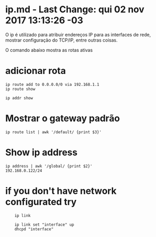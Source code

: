 # ip.md - Last Change: qui 02 nov 2017 13:13:26 -03

O ip é utilizado para atribuir endereços IP para as interfaces de rede,
mostrar configuração do TCP/IP, entre outras coisas.

O comando abaixo mostra as rotas ativas

# adicionar rota

    ip route add to 0.0.0.0/0 via 192.168.1.1
    ip route show

    ip addr show

# Mostrar o gateway padrão

    ip route list | awk '/default/ {print $3}'

# Show ip address

    ip address | awk '/global/ {print $2}'
    192.168.0.122/24

# if you don't have network configurated try

		ip link

		ip link set "interface" up
		dhcpd "interface"
